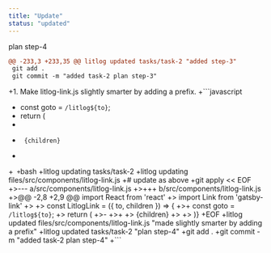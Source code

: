 ```yaml
---
title: "Update"
status: "updated"
---
```

plan step-4
```diff
@@ -233,3 +233,35 @@ litlog updated tasks/task-2 "added step-3"
 git add .
 git commit -m "added task-2 plan step-3"
 ```
+1. Make <litlog-link to="/files/src/components/litlog/litlog-link.js">litlog-link.js</litlog-link> slightly smarter by adding a prefix.
+```javascript
+  const goto = `/litlog${to}`;
+  return (
+    <Link to={goto}>
+      {children}
+    </Link>
+```
+```bash
+litlog updating tasks/task-2
+litlog updating files/src/components/litlog-link.js
+# update as above
+git apply << EOF
+>--- a/src/components/litlog-link.js
+>+++ b/src/components/litlog-link.js
+>@@ -2,8 +2,9 @@ import React from 'react'
+> import Link from 'gatsby-link'
+> 
+> const LitlogLink = ({ to, children }) => {
+>+  const goto = `/litlog${to}`;
+>   return (
+>-    <Link to={to}>
+>+    <Link to={goto}>
+>       {children}
+>     </Link>
+> )}
+EOF
+litlog updated files/src/components/litlog-link.js "made slightly smarter by adding a prefix"
+litlog updated tasks/task-2 "plan step-4"
+git add .
+git commit -m "added task-2 plan step-4"
+```
```